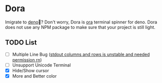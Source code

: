 # Dora

Imigrate to [deno](https://deno.land)🦕? 
Don't worry, Dora is [ora](https://github.com/sindresorhus/ora) terminal spinner for deno.
Dora does not use any NPM package to make sure that your project is still light.


## TODO List
- [ ] Multiple Line Bug ([stdout columns and rows is unstable and needed permission rn](https://github.com/denoland/deno/pull/6520))
- [ ] Unsupport Unicode Terminal
- [x] Hide/Show cursor
- [x] More and Better color
